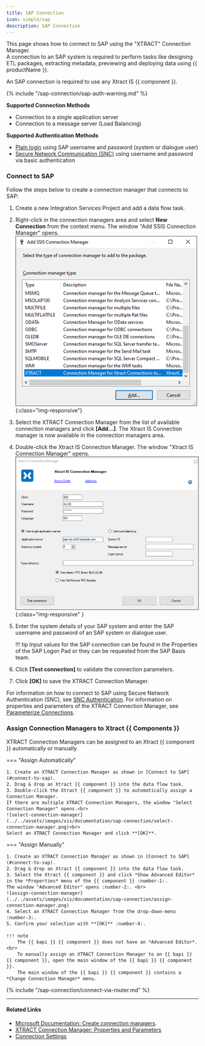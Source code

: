 ```yaml
---
title: SAP Connection
icon: simple/sap
description: SAP Connection
---
```


This page shows how to connect to SAP using the "XTRACT" Connection Manager.<br>
A connection to an SAP system is required to perform tasks like designing ETL packages, extracting metadata, previewing and deploying data using {{ productName }}. 

An SAP connection is required to use any Xtract IS {{ component }}.


{% include "/sap-connection/sap-auth-warning.md" %}

<!---
<div class="grid cards" markdown>

-   __Supported Connection Methods__

    ---

    - Connection to a single application server
	- Connection to a message server (Load Balancing)


-   __Supported Authentication Methods__

    ---
	
	- [Plain login](#plain-authentication) using SAP username and password (system or dialogue user)
	- [Secure Network Communication (SNC)](#snc-authentication) using username and password via basic authentication

</div>
-->
	
**Supported Connection Methods** 

- Connection to a single application server
- Connection to a message server (Load Balancing) 

**Supported Authentication Methods**

- [Plain login](#connect-to-sap) using SAP username and password (system or dialogue user)
- [Secure Network Communication (SNC)](snc-authentication.md) using username and password via basic authentication

### Connect to SAP

Follow the steps below to create a connection manager that connects to SAP:

1. Create a new Integration Services Project and add a data flow task.
2. Right-click in the connection managers area and select **New Connection** from the context menu.
The window "Add SSIS Connection Manager" opens.<br>
![Connection-Manager-01](../../assets/images/xis/documentation/sap-connection/Connection-Manager-01.png){:class="img-responsive"}
3. Select the XTRACT Connection Manager from the list of available connection managers and click **[Add...]**. 
The Xtract IS Connection manager is now available in the connection managers area.
4. Double-click the Xtract IS Connection Manager. The window "Xtract IS Connection Manager" opens.<br>
![Connection-Manager](../../assets/images/xis/documentation/sap-connection/Connection-Manager.png){:class="img-responsive" }
5. Enter the system details of your SAP system and enter the SAP username and password of an SAP system or dialogue user.  

	!!! tip
		Input values for the SAP connection can be found in the Properties of the SAP Logon Pad or they can be requested from the SAP Basis team.
	
6. Click **[Test connection]** to validate the connection parameters. 
7. Click **[OK]** to save the XTRACT Connection Manager.


For information on how to connect to SAP using Secure Network Authentication (SNC), see [SNC Authentication](snc-authentication.md).
For information on properties and parameters of the XTRACT Connection Manager, see [Parameterize Connections](parameterize-connections.md).

### Assign Connection Managers to Xtract {{ Components }}

XTRACT Connection Managers can be assigned to an Xtract {{ component }} automatically or manually.

=== "Assign Automatically"

	1. Create an XTRACT Connection Manager as shown in [Connect to SAP](#connect-to-sap).
	2. Drag & drop an Xtract {{ component }} into the data flow task.  
	3. Double-click the Xtract {{ component }} to automatically assign a Connection Manager.
	If there are multiple XTRACT Connection Managers, the window "Select Connection Manager" opens.<br>
	![select-connection-manager](../../assets/images/xis/documentation/sap-connection/select-connection-manager.png)<br>
	Select an XTRACT Connection Manager and click **[OK]**.

=== "Assign Manually"

	1. Create an XTRACT Connection Manager as shown in [Connect to SAP](#connect-to-sap).
	2. Drag & drop an Xtract {{ component }} into the data flow task.   
	3. Select the Xtract {{ component }} and click *Show Advanced Editor* in the *Properties* menu of the {{ component }} :number-1:. 
	The window "Advanced Editor" opens :number-2:. <br>
	![assign-connection-manager](../../assets/images/xis/documentation/sap-connection/assign-connection-manager.png)
	4. Select an XTRACT Connection Manager from the drop-down-menu :number-3:. 
	5. Confirm your selection with **[OK]** :number-4:.

	!!! note
		The {{ bapi }} {{ component }} does not have an *Advanced Editor*.<br>
		To manually assign an XTRACT Connection Manager to an {{ bapi }} {{ component }}, open the main window of the {{ bapi }} {{ component }}.
		The main window of the {{ bapi }} {{ component }} contains a *Change Connection Manager* menu. 


{% include "/sap-connection/connect-via-router.md" %}

*****
#### Related Links
- [Microsoft Documentation: Create connection managers](https://learn.microsoft.com/en-us/sql/integration-services/connection-manager/integration-services-ssis-connections?view=sql-server-ver16#create-connection-managers).<br>
- [XTRACT Connection Manager: Properties and Parameters](parameterize-connections.md)
- [Connection Settings](settings.md)
